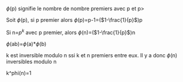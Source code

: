 $\phi$(p) signifie le nombre de nombre premiers avec p et p>

Soit $\phi$(p), si p premier alors $\phi$(p)=p-1=($1-\frac{1}{p}$)p

Si n=$p^k$ avec p premier, alors $\phi$(n)=($1-\frac{1}{p}$)n

$\phi$(ab)=$\phi$(a)*$\phi$(b)



k est inversible modulo n ssi k et n premiers entre eux. Il y a donc $\phi$(n) inversibles modulo n



k^phi(n)=1
